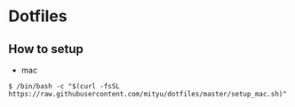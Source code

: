 # Dotfiles
## How to setup
* mac

`$ /bin/bash -c "$(curl -fsSL https://raw.githubusercontent.com/mityu/dotfiles/master/setup_mac.sh)"`
